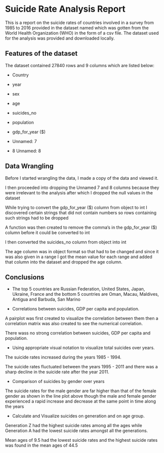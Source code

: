 # Suicide Rate Analysis Report

This is a report on the suicide rates of countries involved in a survey from 1985 to 2016 provided in the dataset named which was gotten from the World Health Organization (WHO) in the form of a csv file. The dataset used for the analysis was provided and downloaded locally.

## Features of the dataset

The dataset contained 27840 rows and 9 columns which are listed below:

- Country 

- year 

- sex 

- age 

- suicides_no  

- population 

- gdp_for_year ($) 

- Unnamed: 7 

- 8 Unnamed: 8 

## Data Wrangling

Before I started wrangling the data, I made a copy of the data and viewed it.


I then proceeded into dropping the Unnamed 7 and 8 columns because they were irrelevant to the analysis after which I dropped the null values in the dataset


While trying to convert the gdp_for_year ($) column from object to int I discovered certain strings that did not contain numbers so rows containing such strings had to be dropped

A function was then created to remove the comma’s in the gdp_for_year ($) column before it could be converted to int 

I then converted the suicides_no column from object into int

The age column was in object format so that had to be changed and since it was also given in a range I got the mean value for each range and added that column into the dataset and dropped the age column.

## Conclusions
- The top 5 countries are Russian Federation, United States, Japan, Ukraine, France and the bottom 5 countries are Oman, Macau, Maldives, Antigua and Barbuda, San Marino

- Correlations between suicides, GDP per capita and population.

A pairplot was first created to visualize the correlation between them then a correlation matrix was also created to see the numerical correlation.

There wass no strong correlation between suicides, GDP per capita and population.

- Using appropriate visual notation to visualize total suicides over years. 

The suicide rates increased during the years 1985 - 1994.

The suicide rates fluctuated between the years 1995 - 2011 and there was a sharp decline in the suicide rate after the year 2011.

- Comparison of suicides by gender over years

The suicide rates for the male gender are far higher than that of the female gender as shown in the line plot above though the male and female gender experienced a rapid increase and decrease at the same point in time along the years 

- Calculate and Visualize suicides on generation and on age group.

Generation Z had the highest suicide rates among all the ages while Generation A had the lowest suicide rates amongst all the generations.

 Mean ages of 9.5 had the lowest suicide rates and the highest suicide rates was found in the mean ages of 44.5

